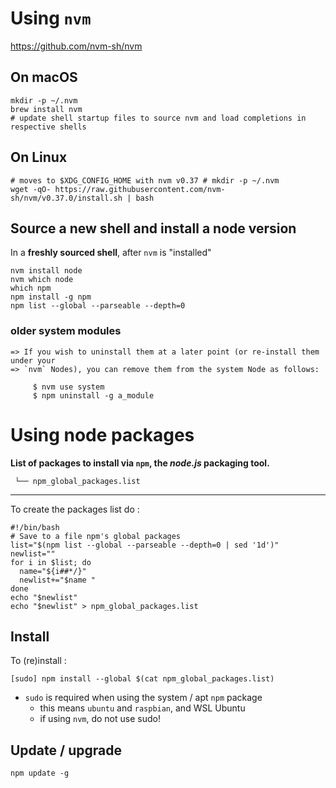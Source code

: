 
Using `nvm`
===========

<https://github.com/nvm-sh/nvm>

## On macOS

```
mkdir -p ~/.nvm
brew install nvm
# update shell startup files to source nvm and load completions in respective shells
```


## On Linux

```
# moves to $XDG_CONFIG_HOME with nvm v0.37 # mkdir -p ~/.nvm
wget -qO- https://raw.githubusercontent.com/nvm-sh/nvm/v0.37.0/install.sh | bash
```

## Source a new shell and install a node version

In a **freshly sourced shell**, after `nvm` is "installed"

```
nvm install node
nvm which node
which npm
npm install -g npm
npm list --global --parseable --depth=0
```

### older system modules

```
=> If you wish to uninstall them at a later point (or re-install them under your
=> `nvm` Nodes), you can remove them from the system Node as follows:

     $ nvm use system
     $ npm uninstall -g a_module
```

# Using node packages

**List of packages to install via `npm`, the *node.js* packaging tool.**

```
 └── npm_global_packages.list
```

---

To create the packages list do :

```shell
#!/bin/bash
# Save to a file npm's global packages
list="$(npm list --global --parseable --depth=0 | sed '1d')"
newlist=""
for i in $list; do
  name="${i##*/}"
  newlist+="$name "
done
echo "$newlist"
echo "$newlist" > npm_global_packages.list
```

Install
-------

To (re)install :

```shell
[sudo] npm install --global $(cat npm_global_packages.list)
```

-	`sudo` is required when using the system / apt `npm` package
	-	this means `ubuntu` and `raspbian`, and WSL Ubuntu
    -   if using `nvm`, do not use sudo!

Update / upgrade
----------------

```shell
npm update -g
```
